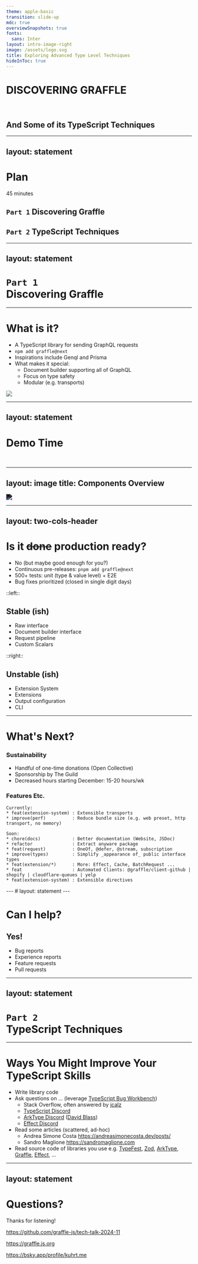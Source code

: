 ```yaml
---
theme: apple-basic
transition: slide-up
mdc: true
overviewSnapshots: true
fonts:
  sans: Inter
layout: intro-image-right
image: /assets/logo.svg
title: Exploring Advanced Type Level Techniques
hideInToc: true
---
```



# DISCOVERING GRAFFLE

<br>

## And Some of its TypeScript Techniques

<span style="font-size: 0.6rem;color:hsla(45, 50%, 80%, 1);">
  <!-- Animal Emojis Edition -->
  <div class="ml-1 inline-flex flex-row gap-2">
    <fxemoji-goat />
    <fxemoji-wolfface />
    <fxemoji-octopus />
    <fxemoji-dragonside />
    <fxemoji-honeybee />
    <fxemoji-spurtingwhale />
  </div>
</span>


---
layout: statement
---

# Plan

45 minutes

<div style="text-align: left;">

## `Part 1` Discovering Graffle

## `Part 2` TypeScript Techniques

</div>


---
layout: statement
---

# `Part 1` <br> Discovering Graffle



---

# What is it?

- A TypeScript library for sending GraphQL requests
- `npm add graffle@next`
- Inspirations include Genql and Prisma
- What makes it special:
  - Document builder supporting all of GraphQL
  - Focus on type safety
  - Modular (e.g. transports)

<img src="./assets/website.png" class="absolute right--90 top--25 scale-70" style="filter: grayscale(0.5)" />



---
layout: statement
---

# Demo Time

<br>

<a class="emoji-link" href="cursor://file//Users/jasonkuhrt/projects/graffle/tech-talk-2024-11/demos/1-gql.ts"><fxemoji-goat /></a>

---
layout: image
title: Components Overview
---

<style>
#slide-container:has(.slidev-page-6:not([style*="display: none"])) {
  background: black!important;
}
#slideshow:has(.slidev-page-6:not([style*="display: none"])) {
	background: black!important;

  .slidev-layout {
    padding: 0!important;
    margin: 0!important;
  }
}

</style>

<img src="./assets/components.png" class="h-full ml-auto mr-auto" style="display:block;filter: invert(1) hue-rotate(280deg);" />


---
layout: two-cols-header
---

# Is it <strike>done</strike> production ready?

- No (but maybe good enough for you?)
- Continuous pre-releases: `pnpm add graffle@next`
- 500+ tests: unit (type & value level) + E2E
- Bug fixes prioritized (closed in single digit days)

::left::

## Stable (ish)

- Raw interface
- Document builder interface
- Request pipeline
- Custom Scalars


::right::

## Unstable (ish)

- Extension System
- Extensions
- Output configuration
- CLI


---

<style>
.local .slidev-code {
  font-size: 1.8rem;
}
</style>
<div class="local">

# What's Next?

### Sustainability

- Handful of one-time donations (Open Collective)
- Sponsorship by The Guild
- Decreased hours starting December: 15-20 hours/wk

### Features Etc.

```
Currently:
* feat(extension-system) : Extensible transports
* improve(perf)          : Reduce bundle size (e.g. web preset, http transport, no memory)

Soon:
* chore(docs)            : Better documentation (Website, JSDoc)
* refactor               : Extract anyware package
* feat(request)          : OneOf, @defer, @stream, subscription
* improve(types)         : Simplify _appearance of_ public interface types
* feat(extension/*)      : More: Effect, Cache, BatchRequest ...
* feat                   : Automated Clients: @graffle/client-github | shopify | cloudflare-queues | yelp
* feat(extension-system) : Extensible directives
```

</div>
---
# layout: statement
---

# Can I help?

## Yes!

- Bug reports
- Experience reports
- Feature requests
- Pull requests

---
layout: statement
---

# `Part 2` <br> TypeScript Techniques

<div class="inline-flex flex-row gap-4">
  <a class="emoji-link" href="cursor://file//Users/jasonkuhrt/projects/graffle/tech-talk-2024-11/techniques/1-global-augmentation/main.ts"><fxemoji-wolfface /></a>
  <a class="emoji-link" href="cursor://file//Users/jasonkuhrt/projects/graffle/tech-talk-2024-11/techniques/2-type-level-functions/main.ts"><fxemoji-octopus /></a>
  <a class="emoji-link" href="cursor://file//Users/jasonkuhrt/projects/graffle/tech-talk-2024-11/techniques/3-recursive-builder/main.ts"><fxemoji-dragonside /></a>
  <a class="emoji-link" href="cursor://file//Users/jasonkuhrt/projects/graffle/tech-talk-2024-11/techniques/4-type-testing/examples.md"><fxemoji-honeybee /></a>
</div>

---

# Ways You Might Improve Your TypeScript Skills

- Write library code
- Ask questions on ... (leverage [TypeScript Bug Workbench](https://www.typescriptlang.org/dev/bug-workbench/))
  - Stack Overflow, often answered by [jcalz](https://stackoverflow.com/users/2887218/jcalz) 
  - [TypeScript Discord](https://discord.com/invite/typescript)
  - [ArkType Discord](https://discord.com/invite/xEzdc3fJQC) ([David Blass](https://github.com/ssalbdivad))
  - [Effect Discord](https://discord.com/invite/effect-ts)
- Read some articles (scattered, ad-hoc)
  - Andrea Simone Costa https://andreasimonecosta.dev/posts/
  - Sandro Maglione https://sandromaglione.com
- Read source code of libraries you use e.g. [TypeFest](https://github.com/sindresorhus/type-fest), [Zod](https://github.com/colinhacks/zod), [ArkType](https://github.com/arktypeio/arktype), [Graffle](https://github.com/graffle-js/graffle), [Effect](https://github.com/Effect-TS/effect), ...

---
layout: statement
---

# Questions? <fxemoji-spurtingwhale class="animate" />

Thanks for listening!

https://github.com/graffle-js/tech-talk-2024-11

https://graffle.js.org

https://bsky.app/profile/kuhrt.me
